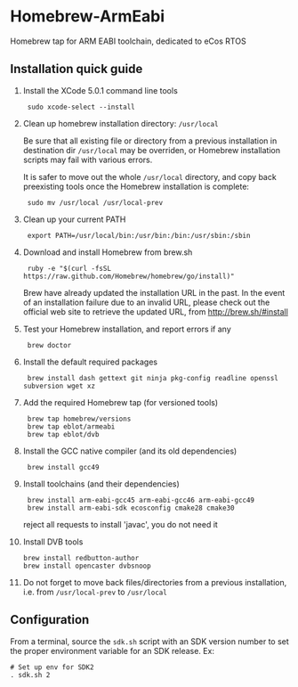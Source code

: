 Homebrew-ArmEabi
================

Homebrew tap for ARM EABI toolchain, dedicated to eCos RTOS

Installation quick guide
------------------------

1. Install the XCode 5.0.1 command line tools

        sudo xcode-select --install

2. Clean up homebrew installation directory: `/usr/local`

    Be sure that all existing file or directory from a previous installation
    in destination dir `/usr/local` may be overriden, or Homebrew installation scripts may fail with various errors.

    It is safer to move out the whole `/usr/local` directory, and copy back
    preexisting tools once the Homebrew installation is complete:

        sudo mv /usr/local /usr/local-prev

3. Clean up your current PATH

        export PATH=/usr/local/bin:/usr/bin:/bin:/usr/sbin:/sbin

4. Download and install Homebrew from brew.sh

        ruby -e "$(curl -fsSL https://raw.github.com/Homebrew/homebrew/go/install)"
        
   Brew have already updated the installation URL in the past. In the event of
   an installation failure due to an invalid URL, please check out the official
   web site to retrieve the updated URL, from http://brew.sh/#install

5. Test your Homebrew installation, and report errors if any

        brew doctor

6. Install the default required packages

        brew install dash gettext git ninja pkg-config readline openssl subversion wget xz

7. Add the required Homebrew tap (for versioned tools)

        brew tap homebrew/versions
        brew tap eblot/armeabi
        brew tap eblot/dvb

8. Install the GCC native compiler (and its old dependencies)

        brew install gcc49

9. Install toolchains (and their dependencies)

        brew install arm-eabi-gcc45 arm-eabi-gcc46 arm-eabi-gcc49
        brew install arm-eabi-sdk ecosconfig cmake28 cmake30

   reject all requests to install 'javac', you do not need it

10. Install DVB tools

        brew install redbutton-author
        brew install opencaster dvbsnoop

11. Do not forget to move back files/directories from a previous installation,
    i.e. from `/usr/local-prev` to `/usr/local`


Configuration
-------------

From a terminal, source the `sdk.sh` script with an SDK version number to
set the proper environment variable for an SDK release. Ex:

    # Set up env for SDK2
    . sdk.sh 2
